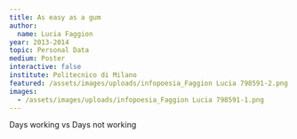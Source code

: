 ```yaml
---
title: As easy as a gum
author:
  name: Lucia Faggion
year: 2013-2014
topic: Personal Data
medium: Poster
interactive: false
institute: Politecnico di Milano
featured: /assets/images/uploads/infopoesia_Faggion Lucia 798591-2.png
images:
  - /assets/images/uploads/infopoesia_Faggion Lucia 798591-1.png
---
```

Days working vs Days not working
